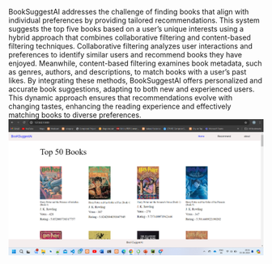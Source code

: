 BookSuggestAI addresses the challenge of finding books that align with individual preferences by
providing tailored recommendations. This system suggests the top five books based on a user’s
unique interests using a hybrid approach that combines collaborative filtering and content-based
filtering techniques. Collaborative filtering analyzes user interactions and preferences to identify
similar users and recommend books they have enjoyed. Meanwhile, content-based filtering
examines book metadata, such as genres, authors, and descriptions, to match books with a user’s
past likes. By integrating these methods, BookSuggestAI offers personalized and accurate book
suggestions, adapting to both new and experienced users. This dynamic approach ensures that
recommendations evolve with changing tastes, enhancing the reading experience and effectively
matching books to diverse preferences.
![Alt text](https://raw.githubusercontent.com/hetvi1312/Booksuggestai/main/Screenshot%202024-08-03%20203131.png)
